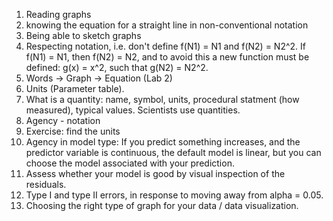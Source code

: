 1. Reading graphs
1. knowing the equation for a straight line in non-conventional notation
1. Being able to sketch graphs
1. Respecting notation, i.e. don't define f(N1) = N1 and f(N2) = N2^2. If f(N1) = N1, then f(N2) = N2, and to avoid this a new function must be defined: g(x) = x^2, such that g(N2) = N2^2.
1. Words -> Graph -> Equation (Lab 2)
1. Units (Parameter table).
1. What is a quantity: name, symbol, units, procedural statment (how measured), typical values. Scientists use quantities.
1. Agency - notation
1. Exercise: find the units
1. Agency in model type: If you predict something increases, and the predictor variable is continuous, the default model is linear, but you can choose the model associated with your prediction.
1. Assess whether your model is good by visual inspection of the residuals.
1. Type I and type II errors, in response to moving away from alpha = 0.05.
1. Choosing the right type of graph for your data / data visualization.


